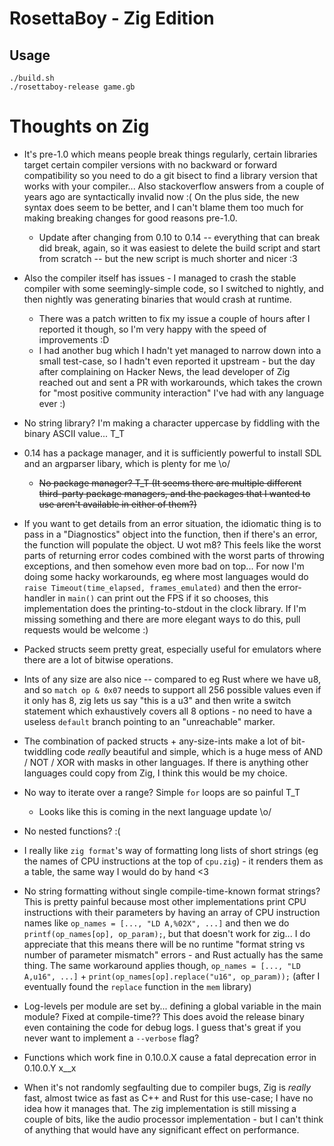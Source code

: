 RosettaBoy - Zig Edition
========================

Usage
-----
```
./build.sh
./rosettaboy-release game.gb
```

Thoughts on Zig
===============
- It's pre-1.0 which means people break things regularly, certain
  libraries target certain compiler versions with no backward or forward
  compatibility so you need to do a git bisect to find a library version
  that works with your compiler... Also stackoverflow answers from a
  couple of years ago are syntactically invalid now :( On the plus side,
  the new syntax does seem to be better, and I can't blame them too much
  for making breaking changes for good reasons pre-1.0.
  - Update after changing from 0.10 to 0.14 -- everything that can break
    did break, again, so it was easiest to delete the build script and
    start from scratch -- but the new script is much shorter and nicer :3

- Also the compiler itself has issues - I managed to crash the stable
  compiler with some seemingly-simple code, so I switched to nightly, and
  then nightly was generating binaries that would crash at runtime.
  - There was a patch written to fix my issue a couple of hours after I
    reported it though, so I'm very happy with the speed of improvements :D
  - I had another bug which I hadn't yet managed to narrow down into a small
    test-case, so I hadn't even reported it upstream - but the day after
    complaining on Hacker News, the lead developer of Zig reached out and
    sent a PR with workarounds, which takes the crown for "most positive
    community interaction" I've had with any language ever :)

- No string library? I'm making a character uppercase by fiddling with
  the binary ASCII value... T_T

- 0.14 has a package manager, and it is sufficiently powerful to
  install SDL and an argparser libary, which is plenty for me \o/
  - <del>No package manager? T_T (It seems there are multiple different
    third-party package managers, and the packages that I wanted to use
    aren't available in either of them?)</del>

- If you want to get details from an error situation, the idiomatic thing
  is to pass in a "Diagnostics" object into the function, then if there's
  an error, the function will populate the object. U wot m8? This feels
  like the worst parts of returning error codes combined with the worst
  parts of throwing exceptions, and then somehow even more bad on top...
  For now I'm doing some hacky workarounds, eg where most languages would
  do `raise Timeout(time_elapsed, frames_emulated)` and then the
  error-handler in `main()` can print out the FPS if it so chooses, this
  implementation does the printing-to-stdout in the clock library. If I'm
  missing something and there are more elegant ways to do this, pull
  requests would be welcome :)

- Packed structs seem pretty great, especially useful for emulators where
  there are a lot of bitwise operations.

- Ints of any size are also nice -- compared to eg Rust where we have u8,
  and so `match op & 0x07` needs to support all 256 possible values even
  if it only has 8, zig lets us say "this is a u3" and then write a switch
  statement which exhaustively covers all 8 options - no need to have a
  useless `default` branch pointing to an "unreachable" marker.

- The combination of packed structs + any-size-ints make a lot of
  bit-twiddling code _really_ beautiful and simple, which is a huge mess
  of AND / NOT / XOR with masks in other languages. If there is anything
  other languages could copy from Zig, I think this would be my choice.

- No way to iterate over a range? Simple `for` loops are so painful T_T
  - Looks like this is coming in the next language update \o/

- No nested functions? :(

- I really like `zig format`'s way of formatting long lists of short strings
  (eg the names of CPU instructions at the top of `cpu.zig`) - it renders
  them as a table, the same way I would do by hand <3

- No string formatting without single compile-time-known format strings?
  This is pretty painful because most other implementations print CPU
  instructions with their parameters by having an array of CPU instruction
  names like `op_names = [..., "LD A,%02X", ...]` and then we do
  `printf(op_names[op], op_param);`, but that doesn't work for zig... I do
  appreciate that this means there will be no runtime "format string vs
  number of parameter mismatch" errors - and Rust actually has the same
  thing. The same workaround applies though, `op_names = [..., "LD A,u16", ...]` +
  `print(op_names[op].replace("u16", op_param));` (after I eventually found
  the `replace` function in the `mem` library)

- Log-levels per module are set by... defining a global variable in the
  main module? Fixed at compile-time?? This does avoid the release binary
  even containing the code for debug logs. I guess that's great if you never
  want to implement a `--verbose` flag?

- Functions which work fine in 0.10.0.X cause a fatal deprecation error
  in 0.10.0.Y x__x

- When it's not randomly segfaulting due to compiler bugs, Zig is _really_
  fast, almost twice as fast as C++ and Rust for this use-case; I have no
  idea how it manages that. The zig implementation is still missing a
  couple of bits, like the audio processor implementation - but I can't
  think of anything that would have any significant effect on performance.
